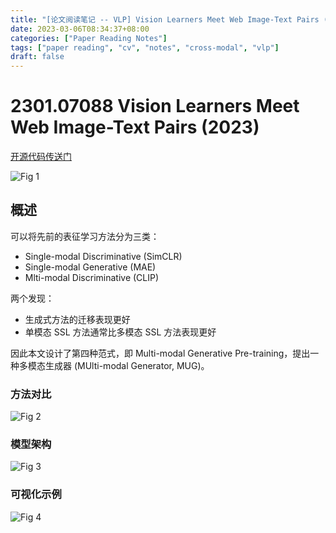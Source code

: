 ```yaml
---
title: "[论文阅读笔记 -- VLP] Vision Learners Meet Web Image-Text Pairs (2023)"
date: 2023-03-06T08:34:37+08:00
categories: ["Paper Reading Notes"]
tags: ["paper reading", "cv", "notes", "cross-modal", "vlp"]
draft: false
---
```


# 2301.07088 Vision Learners Meet Web Image-Text Pairs (2023)

[开源代码传送门](https://huggingface.co/spaces/tennant/MUG_caption)

![Fig 1](/images/2023/PRN361/1.png)

## 概述

可以将先前的表征学习方法分为三类：  
+ Single-modal Discriminative (SimCLR)
+ Single-modal Generative (MAE)
+ Mlti-modal Discriminative (CLIP)

两个发现： 
+ 生成式方法的迁移表现更好
+ 单模态 SSL 方法通常比多模态 SSL 方法表现更好

因此本文设计了第四种范式，即 Multi-modal Generative Pre-training，提出一种多模态生成器 (MUlti-modal Generator, MUG)。  

### 方法对比

![Fig 2](/images/2023/PRN361/2.png)

### 模型架构

![Fig 3](/images/2023/PRN361/3.png)

### 可视化示例

![Fig 4](/images/2023/PRN361/4.png)
